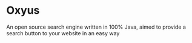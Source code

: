# Oxyus
An open source search engine written in 100% Java, aimed to provide a search button to your website in an easy way

